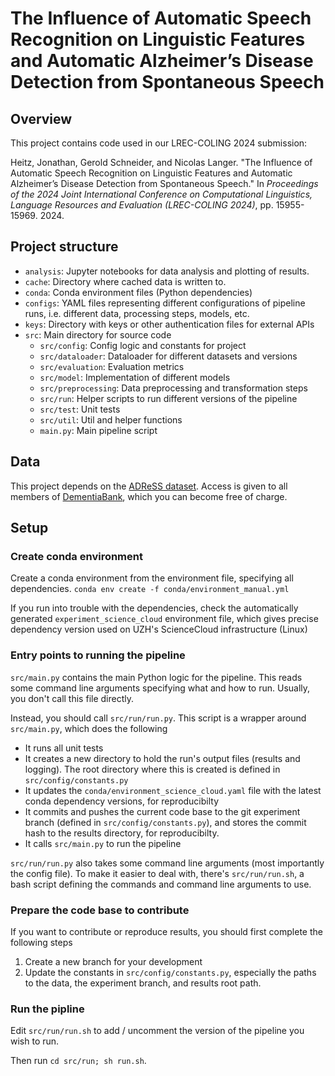 # The Influence of Automatic Speech Recognition on Linguistic Features and Automatic Alzheimer’s Disease Detection from Spontaneous Speech

## Overview

This project contains code used in our LREC-COLING 2024 submission:

Heitz, Jonathan, Gerold Schneider, and Nicolas Langer. "The Influence of Automatic Speech Recognition on Linguistic Features and Automatic Alzheimer’s Disease Detection from Spontaneous Speech." In _Proceedings of the 2024 Joint International Conference on Computational Linguistics, Language Resources and Evaluation (LREC-COLING 2024)_, pp. 15955-15969. 2024.

## Project structure
- `analysis`: Jupyter notebooks for data analysis and plotting of results.
- `cache`: Directory where cached data is written to.
- `conda`: Conda environment files (Python dependencies) 
- `configs`: YAML files representing different configurations of pipeline runs, i.e. different data, processing steps, models, etc.
- `keys`: Directory with keys or other authentication files for external APIs
- `src`: Main directory for source code
  - `src/config`: Config logic and constants for project
  - `src/dataloader`: Dataloader for different datasets and versions
  - `src/evaluation`: Evaluation metrics
  - `src/model`: Implementation of different models
  - `src/preprocessing`: Data preprocessing and transformation steps
  - `src/run`: Helper scripts to run different versions of the pipeline
  - `src/test`: Unit tests
  - `src/util`: Util and helper functions
  - `main.py`: Main pipeline script

## Data
This project depends on the [ADReSS dataset](https://luzs.gitlab.io/adress/). Access is given to all members of [DementiaBank](https://dementia.talkbank.org), which you can become free of charge.

## Setup
### Create conda environment
Create a conda environment from the environment file, specifying all dependencies.
`conda env create -f conda/environment_manual.yml`

If you run into trouble with the dependencies, check the automatically generated `experiment_science_cloud` environment file, which gives precise dependency version used on UZH's ScienceCloud infrastructure (Linux)

### Entry points to running the pipeline
`src/main.py` contains the main Python logic for the pipeline. This reads some command line arguments specifying what and how to run. Usually, you don't call this file directly.

Instead, you should call `src/run/run.py`. This script is a wrapper around `src/main.py`, which does the following
- It runs all unit tests
- It creates a new directory to hold the run's output files (results and logging). The root directory where this is created is defined in `src/config/constants.py`
- It updates the `conda/environment_science_cloud.yaml` file with the latest conda dependency versions, for reproducibilty
- It commits and pushes the current code base to the git experiment branch (defined in `src/config/constants.py`), and stores the commit hash to the results directory, for reproducibilty.
- It calls `src/main.py` to run the pipeline

`src/run/run.py` also takes some command line arguments (most importantly the config file). To make it easier to deal with,
there's `src/run/run.sh`, a bash script defining the commands and command line arguments to use.

### Prepare the code base to contribute
If you want to contribute or reproduce results, you should first complete the following steps

1) Create a new branch for your development
2) Update the constants in `src/config/constants.py`, especially the paths to the data, the experiment branch, and results root path.

### Run the pipline
Edit `src/run/run.sh` to add / uncomment the version of the pipeline you wish to run.

Then run `cd src/run; sh run.sh`.
